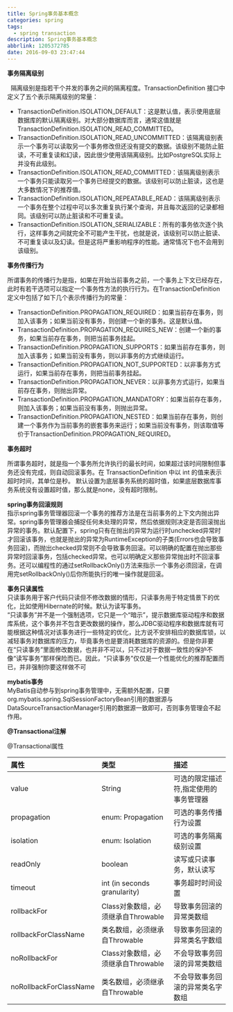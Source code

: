 ```yaml
---
title: Spring事务基本概念
categories: spring
tags:
  - spring transaction
description: Spring事务基本概念
abbrlink: 1205372785
date: 2016-09-03 23:47:44
---
```


****事务隔离级别****     


  隔离级别是指若干个并发的事务之间的隔离程度。TransactionDefinition 接口中定义了五个表示隔离级别的常量：     

- TransactionDefinition.ISOLATION_DEFAULT：这是默认值，表示使用底层数据库的默认隔离级别。对大部分数据库而言，通常这值就是TransactionDefinition.ISOLATION_READ_COMMITTED。    
- TransactionDefinition.ISOLATION_READ_UNCOMMITTED：该隔离级别表示一个事务可以读取另一个事务修改但还没有提交的数据。该级别不能防止脏读，不可重复读和幻读，因此很少使用该隔离级别。比如PostgreSQL实际上并没有此级别。    
- TransactionDefinition.ISOLATION_READ_COMMITTED：该隔离级别表示一个事务只能读取另一个事务已经提交的数据。该级别可以防止脏读，这也是大多数情况下的推荐值。    
- TransactionDefinition.ISOLATION_REPEATABLE_READ：该隔离级别表示一个事务在整个过程中可以多次重复执行某个查询，并且每次返回的记录都相同。该级别可以防止脏读和不可重复读。       
- TransactionDefinition.ISOLATION_SERIALIZABLE：所有的事务依次逐个执行，这样事务之间就完全不可能产生干扰，也就是说，该级别可以防止脏读、不可重复读以及幻读。但是这将严重影响程序的性能。通常情况下也不会用到该级别。
 
****事务传播行为**** 
   
所谓事务的传播行为是指，如果在开始当前事务之前，一个事务上下文已经存在，此时有若干选项可以指定一个事务性方法的执行行为。在TransactionDefinition定义中包括了如下几个表示传播行为的常量：

- TransactionDefinition.PROPAGATION_REQUIRED：如果当前存在事务，则加入该事务；如果当前没有事务，则创建一个新的事务。这是默认值。
- TransactionDefinition.PROPAGATION_REQUIRES_NEW：创建一个新的事务，如果当前存在事务，则把当前事务挂起。
- TransactionDefinition.PROPAGATION_SUPPORTS：如果当前存在事务，则加入该事务；如果当前没有事务，则以非事务的方式继续运行。
- TransactionDefinition.PROPAGATION_NOT_SUPPORTED：以非事务方式运行，如果当前存在事务，则把当前事务挂起。
- TransactionDefinition.PROPAGATION_NEVER：以非事务方式运行，如果当前存在事务，则抛出异常。
- TransactionDefinition.PROPAGATION_MANDATORY：如果当前存在事务，则加入该事务；如果当前没有事务，则抛出异常。
- TransactionDefinition.PROPAGATION_NESTED：如果当前存在事务，则创建一个事务作为当前事务的嵌套事务来运行；如果当前没有事务，则该取值等价于TransactionDefinition.PROPAGATION_REQUIRED。

****事务超时**** 
   
所谓事务超时，就是指一个事务所允许执行的最长时间，如果超过该时间限制但事务还没有完成，则自动回滚事务。在 TransactionDefinition 中以 int 的值来表示超时时间，其单位是秒。
默认设置为底层事务系统的超时值，如果底层数据库事务系统没有设置超时值，那么就是none，没有超时限制。

    
****spring事务回滚规则****   
指示spring事务管理器回滚一个事务的推荐方法是在当前事务的上下文内抛出异常。spring事务管理器会捕捉任何未处理的异常，然后依据规则决定是否回滚抛出异常的事务。默认配置下，spring只有在抛出的异常为运行时unchecked异常时才回滚该事务，也就是抛出的异常为RuntimeException的子类(Errors也会导致事务回滚)，而抛出checked异常则不会导致事务回滚。可以明确的配置在抛出那些异常时回滚事务，包括checked异常。也可以明确定义那些异常抛出时不回滚事务。还可以编程性的通过setRollbackOnly()方法来指示一个事务必须回滚，在调用完setRollbackOnly()后你所能执行的唯一操作就是回滚。


​****事务只读属性****   
只读事务用于客户代码只读但不修改数据的情形，只读事务用于特定情景下的优化，比如使用Hibernate的时候。默认为读写事务。    
“只读事务”并不是一个强制选项，它只是一个“暗示”，提示数据库驱动程序和数据库系统，这个事务并不包含更改数据的操作，那么JDBC驱动程序和数据库就有可能根据这种情况对该事务进行一些特定的优化，比方说不安排相应的数据库锁，以减轻事务对数据库的压力，毕竟事务也是要消耗数据库的资源的。但是你非要在“只读事务”里面修改数据，也并非不可以，只不过对于数据一致性的保护不像“读写事务”那样保险而已。因此，“只读事务”仅仅是一个性能优化的推荐配置而已，并非强制你要这样做不可

****mybatis事务****   
MyBatis自动参与到spring事务管理中，无需额外配置，只要org.mybatis.spring.SqlSessionFactoryBean引用的数据源与DataSourceTransactionManager引用的数据源一致即可，否则事务管理会不起作用。  


****@Transactional注解****

@Transactional属性 

|属性	|类型	|描述|   
| :-----| :----- | :----- |
|value	|String	|可选的限定描述符,指定使用的事务管理器|   
|propagation	|enum: Propagation	|可选的事务传播行为设置|   
|isolation	|enum: Isolation	|可选的事务隔离级别设置|   
|readOnly	|boolean	|读写或只读事务，默认读写|   
|timeout	|int (in seconds granularity)	|事务超时时间设置|   
|rollbackFor	|Class对象数组，必须继承自Throwable	|导致事务回滚的异常类数组|   
|rollbackForClassName	|类名数组，必须继承自Throwable	|导致事务回滚的异常类名字数组|   
|noRollbackFor	|Class对象数组，必须继承自Throwable	|不会导致事务回滚的异常类数组|   
|noRollbackForClassName	|类名数组，必须继承自Throwable	|不会导致事务回滚的异常类名字数组|   
​